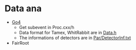 # Data ana
  - [Go4](https://github.com/go4org/go4)
    - Get subevent in  Proc.cxx/h
    - Data format for Tamex, WhitRabbit are in [Data.h](Go4/AnaCode/DecodeSubSystem1.1/Data.h)
    - The informations of detectors are in [Par/DetectorInf.txt](Go4/AnaCode/DecodeSubSystem1.1/Par/DetectorInf.txt)
  - FairRoot 
